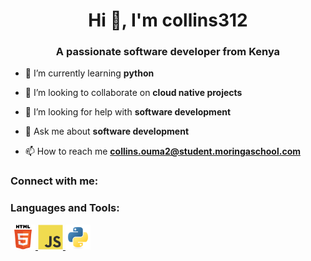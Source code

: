 <h1 align="center">Hi 👋, I'm collins312</h1>
<h3 align="center">A passionate software developer from Kenya</h3>

- 🌱 I’m currently learning **python**

- 👯 I’m looking to collaborate on **cloud native projects**

- 🤝 I’m looking for help with **software development**

- 💬 Ask me about **software development**

- 📫 How to reach me **collins.ouma2@student.moringaschool.com**

<h3 align="left">Connect with me:</h3>
<p align="left">
</p>

<h3 align="left">Languages and Tools:</h3>
<p align="left"> <a href="https://www.w3.org/html/" target="_blank" rel="noreferrer"> <img src="https://raw.githubusercontent.com/devicons/devicon/master/icons/html5/html5-original-wordmark.svg" alt="html5" width="40" height="40"/> </a> <a href="https://developer.mozilla.org/en-US/docs/Web/JavaScript" target="_blank" rel="noreferrer"> <img src="https://raw.githubusercontent.com/devicons/devicon/master/icons/javascript/javascript-original.svg" alt="javascript" width="40" height="40"/> </a> <a href="https://www.python.org" target="_blank" rel="noreferrer"> <img src="https://raw.githubusercontent.com/devicons/devicon/master/icons/python/python-original.svg" alt="python" width="40" height="40"/> </a> </p>
